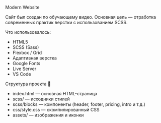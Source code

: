 Modern Website

Сайт был создан по обучающему видео. Основная цель — отработка современных практик верстки с использованием SCSS.

Что использовалось:
- HTML5
- SCSS (Sass)
- Flexbox / Grid
- Адаптивная верстка
- Google Fonts
- Live Server
- VS Code

Структура проекта 📁
- index.html — основная HTML-страница
- scss/ — исходники стилей
- scss/blocks — компоненты (header, footer, pricing, intro и т.д.)
- css/style.css — скомпилированный CSS
- assets/ — изображения и иконки
